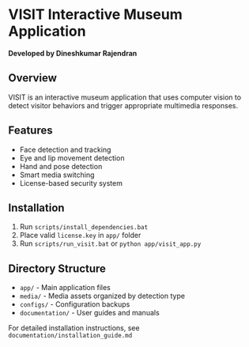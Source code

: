 # VISIT Interactive Museum Application

**Developed by Dineshkumar Rajendran**

## Overview
VISIT is an interactive museum application that uses computer vision to detect visitor behaviors and trigger appropriate multimedia responses.

## Features
- Face detection and tracking
- Eye and lip movement detection
- Hand and pose detection
- Smart media switching
- License-based security system

## Installation
1. Run `scripts/install_dependencies.bat`
2. Place valid `license.key` in `app/` folder
3. Run `scripts/run_visit.bat` or `python app/visit_app.py`

## Directory Structure
- `app/` - Main application files
- `media/` - Media assets organized by detection type
- `configs/` - Configuration backups
- `documentation/` - User guides and manuals

For detailed installation instructions, see `documentation/installation_guide.md`
